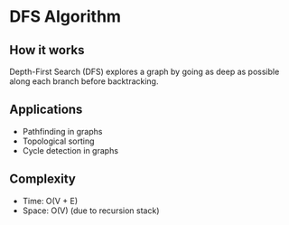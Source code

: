 # DFS Algorithm

## How it works
Depth-First Search (DFS) explores a graph by going as deep as possible along each branch before backtracking.

## Applications
- Pathfinding in graphs
- Topological sorting
- Cycle detection in graphs

## Complexity
- Time: O(V + E)
- Space: O(V) (due to recursion stack)
